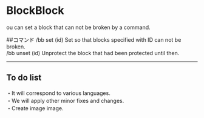 # BlockBlock
ou can set a block that can not be broken by a command.

##コマンド
/bb set (id) Set so that blocks specified with ID can not be broken.<br>
/bb unset (id) Unprotect the block that had been protected until then.
***
## To do list
・It will correspond to various languages.<br>
・We will apply other minor fixes and changes.<br>
・Create image image.
